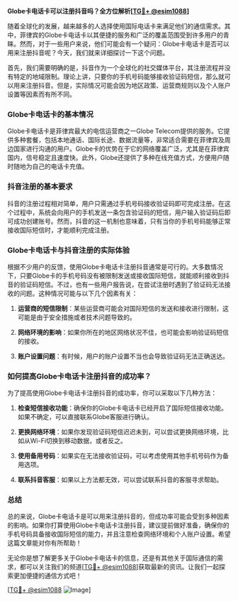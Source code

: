**Globe卡电话卡可以注册抖音吗？全方位解析[[TG💪+ @esim1088](https://t.me/s/esim1088)]**

随着全球化的发展，越来越多的人选择使用国际电话卡来满足他们的通信需求。其中，菲律宾的Globe卡电话卡以其便捷的服务和广泛的覆盖范围受到许多用户的青睐。然而，对于一些用户来说，他们可能会有一个疑问：Globe卡电话卡是否可以用来注册抖音呢？今天，我们就来详细探讨一下这个问题。

首先，我们需要明确的是，抖音作为一个全球化的社交媒体平台，其注册流程并没有特定的地域限制。理论上讲，只要你的手机号码能够接收验证码短信，那么就可以用来注册抖音。但是，实际情况可能会因为地区政策、运营商规则以及个人账户设置等因素而有所不同。

### Globe卡电话卡的基本情况

Globe卡电话卡是菲律宾最大的电信运营商之一Globe Telecom提供的服务。它提供多种套餐，包括本地通话、国际长途、数据流量等，非常适合需要在菲律宾及周边国家进行沟通的用户。Globe卡的优势在于它的网络覆盖广泛，尤其是在菲律宾国内，信号稳定且速度快。此外，Globe还提供了多种在线充值方式，方便用户随时随地为自己的电话卡充值。

### 抖音注册的基本要求

抖音的注册过程相对简单，用户只需通过手机号码接收验证码即可完成注册。在这个过程中，系统会向用户的手机发送一条包含验证码的短信，用户输入验证码后即可成功创建账号。然而，抖音的这一机制也意味着，只有当你的手机号码能够正常接收国际短信时，才能顺利完成注册。

### Globe卡电话卡与抖音注册的实际体验

根据不少用户的反馈，使用Globe卡电话卡注册抖音通常是可行的。大多数情况下，只要Globe卡的手机号码没有被限制发送或接收国际短信，就能顺利接收到抖音的验证码短信。不过，也有一些用户报告说，在尝试注册时遇到了验证码无法接收的问题。这种情况可能与以下几个因素有关：

1. **运营商的短信限制**：某些运营商可能会对国际短信的发送和接收进行限制，这可能是由于安全措施或者技术问题导致的。
   
2. **网络环境的影响**：如果你所在的地区网络状况不佳，也可能会影响验证码短信的接收。

3. **账户设置问题**：有时候，用户的账户设置不当也会导致验证码无法正确送达。

### 如何提高Globe卡电话卡注册抖音的成功率？

为了提高使用Globe卡电话卡注册抖音的成功率，你可以采取以下几种方法：

1. **检查短信接收功能**：确保你的Globe卡电话卡已经开启了国际短信接收功能。如果不确定，可以直接联系Globe客服进行确认。

2. **更换网络环境**：如果你发现验证码短信迟迟未到，可以尝试更换网络环境，比如从Wi-Fi切换到移动数据，或者反之。

3. **使用备用号码**：如果实在无法接收验证码，可以考虑使用其他手机号码作为备用选项。

4. **联系抖音客服**：如果以上方法都无效，可以尝试联系抖音的客服寻求帮助。

### 总结

总的来说，Globe卡电话卡是可以用来注册抖音的，但成功率可能会受到多种因素的影响。如果你打算使用Globe卡电话卡注册抖音，建议提前做好准备，确保你的手机号码具备接收国际短信的能力，并且注意检查网络环境和个人账户设置。希望这篇文章能对你有所帮助！

无论你是想了解更多关于Globe卡电话卡的信息，还是有其他关于国际通信的需求，都可以关注我们的频道[[TG💪+ @esim1088](https://t.me/s/esim1088)]获取最新的资讯。让我们一起探索更加便捷的通信方式吧！

[[TG💪+ @esim1088](https://t.me/s/esim1088) ![Image](https://i.postimg.cc/4NQfJmqS/Snipaste-2025-05-13-00-14-12.png)]